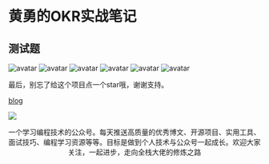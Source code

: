 # 黄勇的OKR实战笔记

## 测试题
![avatar](https://static001.geekbang.org/resource/image/21/84/21ad6423bfeeec25c4a066a245219984.jpg)
![avatar](https://static001.geekbang.org/resource/image/de/2e/dee07e4befe65372acee839da739f82e.jpg)
![avatar](https://static001.geekbang.org/resource/image/0d/90/0d65ccf7c671d36efea700c38869bb90.jpg)
![avatar](https://static001.geekbang.org/resource/image/53/ae/532e629564bc4eca746f4aa49bd4a1ae.jpg)
![avatar](https://static001.geekbang.org/resource/image/50/0c/50eddb5de2b0ae602bb8bede6eca820c.jpg)
![avatar]()

<!-- 我的答案
1. ACD
2. ACD
3. ACD
4. ABC
5. ACD
6. ABCD
7. AC
8. AB -->

<!-- 参考答案
1. ABCD
2. AC
3. ACD
4. ABC
5. ABC
6. ABD
7. BCD
8. ABCD -->




最后，别忘了给这个项目点一个star哦，谢谢支持。

[blog](https://github.com/qiufeihong2018/vuepress-blog)

![](/public/wechat.png)

一个学习编程技术的公众号。每天推送高质量的优秀博文、开源项目、实用工具、面试技巧、编程学习资源等等。目标是做到个人技术与公众号一起成长。欢迎大家关注，一起进步，走向全栈大佬的修炼之路

<style scoped>
    p:nth-last-child(2) {
        text-align: center
    }
</style>